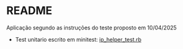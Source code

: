 # README

Aplicação segundo as instruções do teste proposto em 10/04/2025

* Test unitario escrito em minitest: [ip_helper_test.rb](test/helpers/ip_helper_test.rb)
